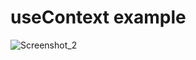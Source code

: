 # useContext example



![Screenshot_2](https://user-images.githubusercontent.com/88527463/159583361-5f47414d-0206-4f37-b806-943fd71d782f.png)
